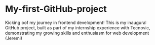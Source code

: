 # My-first-GitHub-project
Kicking oof my journey in frontend development! This is my inaugural GitHub project, built as part of my internship experience with Tecnovic, demonstrating my growing skills and enthusiasm for web development (Jeremi)

